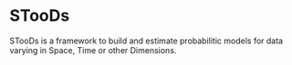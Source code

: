 # STooDs
STooDs is a framework to build and estimate probabilitic models for data varying in Space, Time or other Dimensions.
